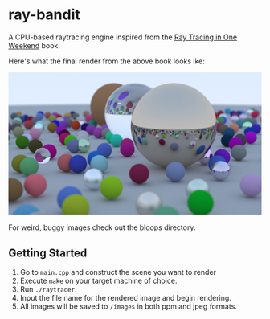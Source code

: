 # ray-bandit

A CPU-based raytracing engine inspired from the [Ray Tracing in One Weekend](https://raytracing.github.io) book.

Here's what the final render from the above book looks lke:

![A scene consisting of randomly colored and spaced spheres. There are 3 larger spheres of each material type](/images/final_render.jpg)

For weird, buggy images check out the bloops directory.

## Getting Started

1. Go to `main.cpp` and construct the scene you want to render
2. Execute `make` on your target machine of choice.
3. Run `./raytracer`.
4. Input the file name for the rendered image and begin rendering. 
5. All images will be saved to `/images` in both ppm and jpeg formats.
